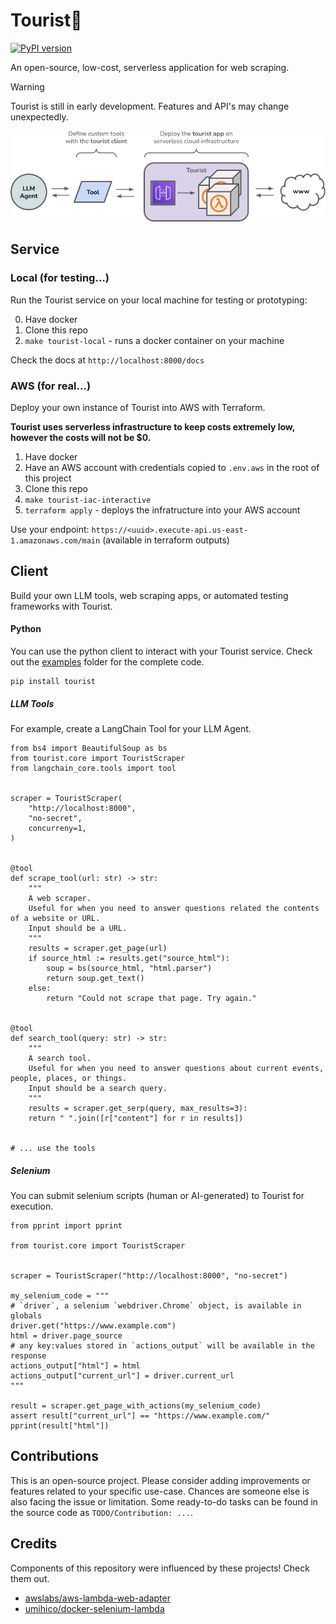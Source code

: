 # Tourist🤳

[![PyPI version](https://badge.fury.io/py/tourist.svg)](https://badge.fury.io/py/tourist)

An open-source, low-cost, serverless application for web scraping. 


> [!WARNING]  
> Tourist is still in early development. Features and API's may change unexpectedly.

![tourist-architecture](./docs/touristv1.png "Overview")

## Service

### Local (for testing...)

Run the Tourist service on your local machine for testing or prototyping:

0. Have docker
1. Clone this repo
2. `make tourist-local` - runs a docker container on your machine

Check the docs at `http://localhost:8000/docs`

### AWS (for real...)

Deploy your own instance of Tourist into AWS with Terraform.

<b>Tourist uses serverless infrastructure to keep costs extremely low, however the costs will not be $0.</b>

1. Have docker
2. Have an AWS account with credentials copied to `.env.aws` in the root of this project
3. Clone this repo
4. `make tourist-iac-interactive`
5. `terraform apply` - deploys the infratructure into your AWS account

Use your endpoint: `https://<uuid>.execute-api.us-east-1.amazonaws.com/main` (available in terraform outputs)

## Client

Build your own LLM tools, web scraping apps, or automated testing frameworks with Tourist.

#### Python

You can use the python client to interact with your Tourist service.
Check out the [examples](https://github.com/pogzyb/tourist/tree/main/examples) folder for the complete code.

```
pip install tourist
```

##### LLM Tools
For example, create a LangChain Tool for your LLM Agent.

```
from bs4 import BeautifulSoup as bs
from tourist.core import TouristScraper
from langchain_core.tools import tool


scraper = TouristScraper(
    "http://localhost:8000", 
    "no-secret", 
    concurreny=1,
)


@tool
def scrape_tool(url: str) -> str:
    """
    A web scraper. 
    Useful for when you need to answer questions related the contents of a website or URL.
    Input should be a URL.
    """
    results = scraper.get_page(url)
    if source_html := results.get("source_html"):
        soup = bs(source_html, "html.parser")
        return soup.get_text()
    else:
        return "Could not scrape that page. Try again."


@tool
def search_tool(query: str) -> str:
    """
    A search tool.
    Useful for when you need to answer questions about current events, people, places, or things.
    Input should be a search query.
    """
    results = scraper.get_serp(query, max_results=3):
    return " ".join([r["content"] for r in results])


# ... use the tools

```
##### Selenium 

You can submit selenium scripts (human or AI-generated) to Tourist for execution.

```
from pprint import pprint

from tourist.core import TouristScraper


scraper = TouristScraper("http://localhost:8000", "no-secret")

my_selenium_code = """
# `driver`, a selenium `webdriver.Chrome` object, is available in globals
driver.get("https://www.example.com")
html = driver.page_source
# any key:values stored in `actions_output` will be available in the response
actions_output["html"] = html
actions_output["current_url"] = driver.current_url
"""

result = scraper.get_page_with_actions(my_selenium_code)
assert result["current_url"] == "https://www.example.com/"
pprint(result["html"])

```

## Contributions

This is an open-source project. Please consider adding improvements or features related to your specific use-case. Chances are someone else is also facing the issue or limitation. Some ready-to-do tasks can be found in the source code as `TODO/Contribution: ...`.


## Credits

Components of this repository were influenced by these projects! Check them out.

- [awslabs/aws-lambda-web-adapter](https://github.com/awslabs/aws-lambda-web-adapter)
- [umihico/docker-selenium-lambda](https://github.com/umihico/docker-selenium-lambda)
